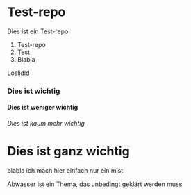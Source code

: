 # Test-repo

Dies ist ein Test-repo

1. Test-repo
1. Test
1. Blabla

Loslidld

### Dies ist wichtig
#### Dies ist weniger wichtig
###### Dies ist kaum mehr wichtig
# Dies ist ganz wichtig

blabla ich mach hier einfach nur ein mist


Abwasser ist ein Thema, das unbedingt geklärt werden muss.
